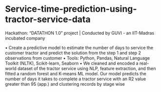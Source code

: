 # Service-time-prediction-using-tractor-service-data
Hackathon: “DATATHON 1.0” project | Conducted by GUVI - an IIT-Madras incubated company

•	Create a predictive model to estimate the number of days to service the customer tractor and predict the solution from the step 1 and step 2 observations from customer
•	Tools: Python, Pandas, Natural Language Toolkit (NLTK), Scikit-learn, Seaborn
•	We cleaned and encoded a real-world dataset of the tractor service using NLP, feature extraction, and then fitted a random forest and K-means ML model. Our model predicts the number of days it takes to complete a tractor service with an R2 value greater than 95 (app.) and clustering records by stage wise

